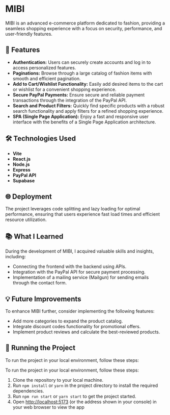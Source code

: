 # MIBI

MIBI is an advanced e-commerce platform dedicated to fashion, providing a seamless shopping experience with a focus on security, performance, and user-friendly features.

## 🚀 Features

- **Authentication:** Users can securely create accounts and log in to access personalized features.
- **Paginations:** Browse through a large catalog of fashion items with smooth and efficient pagination.
- **Add to Cart/Wishlist Functionality:** Easily add desired items to the cart or wishlist for a convenient shopping experience.
- **Secure PayPal Payments:** Ensure secure and reliable payment transactions through the integration of the PayPal API.
- **Search and Product Filters:** Quickly find specific products with a robust search functionality and apply filters for a refined shopping experience.
- **SPA (Single Page Application):** Enjoy a fast and responsive user interface with the benefits of a Single Page Application architecture.

## 🛠 Technologies Used

- **Vite**
- **React.js**
- **Node.js**
- **Express**
- **PayPal API**
- **Supabase**

## 🌐 Deployment

The project leverages code splitting and lazy loading for optimal performance, ensuring that users experience fast load times and efficient resource utilization.

## 📚 What I Learned

During the development of MIBI, I acquired valuable skills and insights, including:

- Connecting the frontend with the backend using APIs.
- Integration with the PayPal API for secure payment processing.
- Implementation of a mailing service (Mailgun) for sending emails through the contact form.

## 💡 Future Improvements

To enhance MIBI further, consider implementing the following features:

- Add more categories to expand the product catalog.
- Integrate discount codes functionality for promotional offers.
- Implement product reviews and calculate the best-reviewed products.

## 🚦 Running the Project

To run the project in your local environment, follow these steps:

To run the project in your local environment, follow these steps:

1. Clone the repository to your local machine.
2. Run `npm install` or `yarn` in the project directory to install the required dependencies.
3. Run `npm run start` or `yarn start` to get the project started.
4. Open [http://localhost:5173](http://localhost:5173) (or the address shown in your console) in your web browser to view the app
